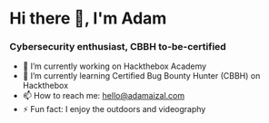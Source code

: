 <h1 align="left">Hi there 👋, I'm Adam</h1>
<h3 align="left">Cybersecurity enthusiast, CBBH to-be-certified</h3>

- 🔭 I’m currently working on Hackthebox Academy
- 🌱 I’m currently learning Certified Bug Bounty Hunter (CBBH) on Hackthebox
- 📫 How to reach me: hello@adamaizal.com
- ⚡ Fun fact: I enjoy the outdoors and videography

